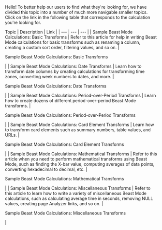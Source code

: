 

Hello! To better help our users to find what they're looking for, we have divided this topic into a number of much more navigable smaller topics. Click on the link in the following table that corresponds to the calculation you're looking for.


 Topic
  |
 Description
  |
 Link
  |
| --- | --- | --- |
|
 Sample Beast Mode Calculations: Basic Transforms
  |
 Refer to this article for help in writing Beast Mode calculations for basic transforms such as renaming a column, creating a custom sort order, filtering values, and so on.
  |

Sample Beast Mode Calculations: Basic Transforms

|
|
 Sample Beast Mode Calculations: Date Transforms
  |
 Learn how to transform date columns by creating calculations for transforming time zones, converting week numbers to dates, and more.
  |

Sample Beast Mode Calculations: Date Transforms

|
|
 Sample Beast Mode Calculations: Period-over-Period Transforms
  |
 Learn how to create dozens of different period-over-period Beast Mode transforms.
  |

Sample Beast Mode Calculations: Period-over-Period Transforms

|
|
 Sample Beast Mode Calculations: Card Element Transforms
  |
 Learn how to transform card elements such as summary numbers, table values, and URLs.
  |

Sample Beast Mode Calculations: Card Element Transforms

|
|
 Sample Beast Mode Calculations: Mathematical Transforms
  |
 Refer to this article when you need to perform mathematical transforms using Beast Mode, such as finding the X-bar value, computing averages of data points, converting hexadecimal to decimal, etc.
  |

Sample Beast Mode Calculations: Mathematical Transforms

|
|
 Sample Beast Mode Calculations: Miscellaneous Transforms
  |
 Refer to this article to learn how to write a variety of miscellaneous Beast Mode calculations, such as calculating average time in seconds, removing NULL values, creating page Analyzer links, and so on.
  |

Sample Beast Mode Calculations: Miscellaneous Transforms

|



